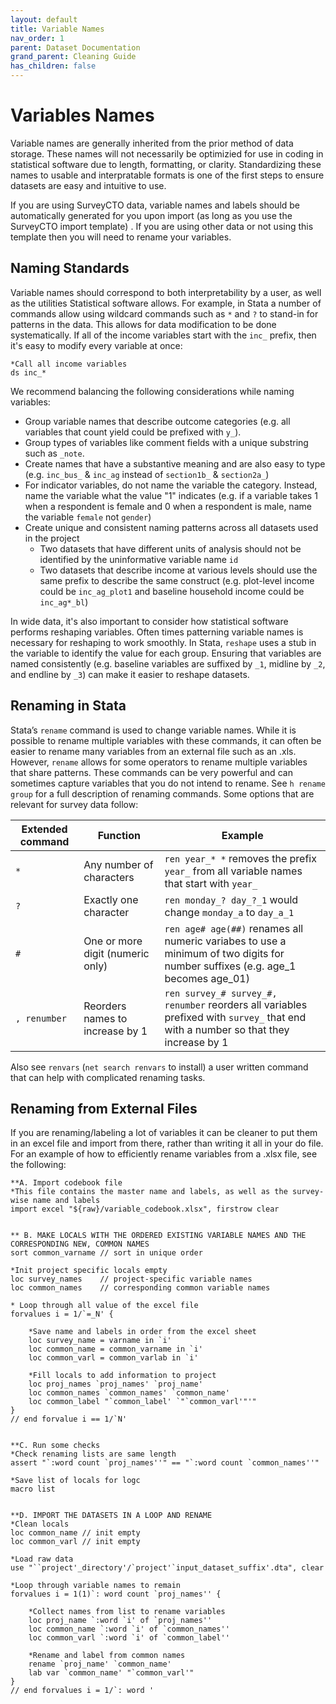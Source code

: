 ```yaml
---
layout: default
title: Variable Names
nav_order: 1
parent: Dataset Documentation
grand_parent: Cleaning Guide
has_children: false
---
```


# Variables Names
Variable names are generally inherited from the prior method of data storage. These names will not necessarily be optimizied for use in coding in statistical software due to length, formatting, or clarity. Standardizing these names to usable and interpratable formats is one of the first steps to ensure datasets are easy and intuitive to use.

If you are using SurveyCTO data, variable names and labels should be automatically generated for you upon import (as long as you use the SurveyCTO import template) . If you are using other data or not using this template then you will need to rename your variables. 

## Naming Standards
Variable names should correspond to both interpretability by a user, as well as the utilities Statistical software allows. For example, in Stata a number of commands allow using wildcard commands such as `*` and `?` to stand-in for patterns in the data. This allows for data modification to be done systematically. If all of the income variables start with the `inc_` prefix, then it's easy to modify every variable at once:
```
*Call all income variables
ds inc_* 
```
We recommend balancing the following considerations while naming variables:
- Group variable names that describe outcome categories (e.g. all variables that count yield could be prefixed with `y_`).
- Group types of variables like comment fields with a unique substring such as `_note`.
- Create names that have a substantive meaning and are also easy to type (e.g. `inc_bus_` & `inc_ag` instead of `section1b_` & `section2a_`)
- For indicator variables, do not name the variable the category. Instead, name the variable what the value "1" indicates (e.g. if a variable takes 1 when a respondent is female and 0 when a respondent is male, name the variable `female` not `gender`)
- Create unique and consistent naming patterns across all datasets used in the project 
	- Two datasets that have different units of analysis should not be identified by the uninformative variable name `id`
	- Two datasets that describe income at various levels should use the same prefix to describe the same construct (e.g. plot-level income could be `inc_ag_plot1` and baseline household income could be `inc_ag*_bl`)

In wide data, it's also important to consider how statistical software performs reshaping variables. Often times patterning variable names is necessary for reshaping to work smoothly. In Stata, `reshape` uses a stub in the variable to identify the value for each group. Ensuring that variables are named consistently (e.g. baseline variables are suffixed by `_1`, midline by `_2`, and endline by `_3`) can make it easier to reshape datasets.

## Renaming in Stata
Stata’s `rename` command is used to change variable names. While it is possible to rename multiple variables with these commands, it can often be easier to rename many variables from an external file such as an .xls. However, `rename` allows for some operators to rename multiple variables that share patterns. These commands can be very powerful and can sometimes capture variables that you do not intend to rename. See `h rename group` for a full description of renaming commands. Some options that are relevant for survey data follow:

| Extended command  | Function | Example |
| ---- | ---- | ---- |
| `*` | Any number of characters | `ren year_* *` removes the prefix `year_` from all variable names that start with `year_` |
| `?` | Exactly one character | `ren monday_? day_?_1` would change `monday_a` to `day_a_1` |
| `#`| One or more digit (numeric only) | `ren age# age(##)` renames all numeric variabes to use a minimum of two digits for number suffixes (e.g. age_1 becomes age_01) |
| `, renumber` | Reorders names to increase by 1 | `ren survey_# survey_#, renumber` reorders all variables prefixed with `survey_` that end with a number so that they increase by 1 |

Also see `renvars` (`net search renvars` to install) a user written command that can help with complicated renaming tasks. 

## Renaming from External Files
If you are renaming/labeling a lot of variables it can be cleaner to put them in an excel file and import from there, rather than writing it all in your do file. For an example of how to efficiently rename variables from a .xlsx file, see the following:
```
**A. Import codebook file 
*This file contains the master name and labels, as well as the survey-wise name and labels
import excel "${raw}/variable_codebook.xlsx", firstrow clear


** B. MAKE LOCALS WITH THE ORDERED EXISTING VARIABLE NAMES AND THE CORRESPONDING NEW, COMMON NAMES
sort common_varname	// sort in unique order

*Init project specific locals empty
loc survey_names 	// project-specific variable names
loc common_names	// corresponding common variable names

* Loop through all value of the excel file
forvalues i = 1/`=_N' {																 
	
	*Save name and labels in order from the excel sheet
	loc survey_name = varname in `i'       							
	loc common_name = common_varname in `i'								
	loc common_varl = common_varlab in `i'

	*Fill locals to add information to project
	loc proj_names `proj_names' `proj_name'							
	loc common_names `common_names' `common_name'					
	loc common_label "`common_label' `"`common_varl'"'" 
}
// end forvalue i == 1/`N' 


**C. Run some checks
*Check renaming lists are same length
assert "`:word count `proj_names''" == "`:word count `common_names''" 	

*Save list of locals for logc
macro list


**D. IMPORT THE DATASETS IN A LOOP AND RENAME 
*Clean locals
loc common_name // init empty
loc common_varl // init empty
	
*Load raw data
use "``project'_directory'/`project'`input_dataset_suffix'.dta", clear

*Loop through variable names to remain 
forvalues i = 1(1)`: word count `proj_names'' { 														
		
	*Collect names from list to rename variables
	loc proj_name `:word `i' of `proj_names''
	loc common_name `:word `i' of `common_names''	
	loc common_varl `:word `i' of `common_label'' 
	
	*Rename and label from common names
	rename `proj_name' `common_name'
	lab var `common_name' "`common_varl'" 
}
// end forvalues i = 1/`: word '
```